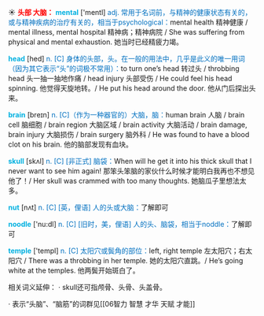 ☀ <font color="red">**头部 大脑：**</font>
<font color="sky blue">**mental**</font> ['mentl] 
<font color="#0070c0">adj. 常用于名词前，与精神的健康状态有关的，或与精神疾病的治疗有关的，相当于psychological：</font>mental health 精神健康 / mental illness, mental hospital 精神病；精神病院 / She was suffering from physical and mental exhaustion. 她当时已经精疲力竭。

<font color="sky blue">**head**</font> [hed] 
<font color="#0070c0">n. [C] 身体的头部，头。在一般的用法中，几乎是此义的唯一用词（因为其它表示“头”的词极不常用）：</font>to turn one’s head 转过头 / throbbing head 头一抽一抽地作痛 / head injury 头部受伤 / He could feel his head spinning. 他觉得天旋地转。/ He put his head around the door. 他从门后探出头来。

<font color="sky blue">**brain**</font> [breɪn] 
<font color="#0070c0">n. [C]（作为一种器官的）大脑，脑：</font>human brain 人脑 / brain cell 脑细胞 / brain region 大脑区域 / brain activity 大脑活动 / brain damage, brain injury 大脑损伤 / brain surgery 脑外科 / He was found to have a blood clot on his brain. 他的脑部发现有血块。
           
<font color="sky blue">**skull**</font> [skʌl]
<font color="#0070c0">n. [C] [非正式] 脑袋：</font>When will he get it into his thick skull that I never want to see him again! 那笨头笨脑的家伙什么时候才能明白我再也不想见他了！/ Her skull was crammed with too many thoughts. 她脑瓜子里想法太多。

<font color="sky blue">**nut**</font> [nʌt] 
<font color="#0070c0">n. [C] [英，俚语] 人的头或大脑：</font>了解即可

<font color="sky blue">**noodle**</font> ['nu:dl] 
<font color="#0070c0">n. [C] [旧时，美，俚语] 人的头、脑袋，相当于noddle：</font>了解即可

<font color="sky blue">**temple**</font> ['templ] 
<font color="#0070c0">n. [C] 太阳穴或鬓角的部位：</font>left, right temple 左太阳穴；右太阳穴 / There was a throbbing in her temple. 她的太阳穴直跳。/ He’s going white at the temples. 他两鬓开始斑白了。

相关词义延伸：
· skull还可指颅骨、头骨、头盖骨。

· 表示“头脑”、“脑筋”的词群见[[06智力 智慧 才华 天赋 才能]]
